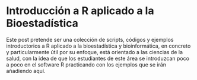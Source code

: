 # Introducción a R aplicado a la Bioestadística

Este post pretende ser una colección de scripts, códigos y ejemplos introductorios a R aplicado a la bioestadística y bioinformática, en concreto y particularmente útil por su enfoque, está orientado a las ciencias de la salud, con la idea de que los estudiantes de este área se introduzcan poco a poco en el software R practicando con los ejemplos que se irán añadiendo aquí.
